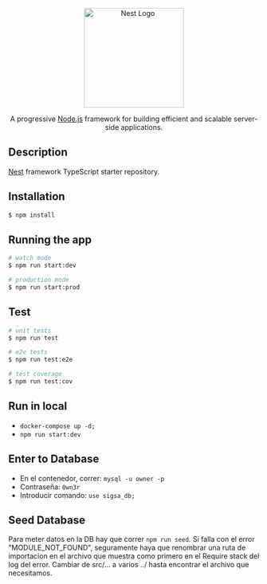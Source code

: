 <p align="center">
  <a href="http://nestjs.com/" target="blank"><img src="https://nestjs.com/img/logo-small.svg" width="200" alt="Nest Logo" /></a>
</p>

[circleci-image]: https://img.shields.io/circleci/build/github/nestjs/nest/master?token=abc123def456
[circleci-url]: https://circleci.com/gh/nestjs/nest

  <p align="center">A progressive <a href="http://nodejs.org" target="_blank">Node.js</a> framework for building efficient and scalable server-side applications.</p>

## Description

[Nest](https://github.com/nestjs/nest) framework TypeScript starter repository.

## Installation

```bash
$ npm install
```

## Running the app

```bash
# watch mode
$ npm run start:dev

# production mode
$ npm run start:prod
```

## Test

```bash
# unit tests
$ npm run test

# e2e tests
$ npm run test:e2e

# test coverage
$ npm run test:cov
```

## Run in local
- `docker-compose up -d;`
- `npm run start:dev`

## Enter to Database 
- En el contenedor, correr: `mysql -u owner -p`
- Contraseña: `0wn3r`
- Introducir comando: `use sigsa_db;`

## Seed Database
Para meter datos en la DB hay que correr  `npm run seed`.
Si falla con el error "MODULE_NOT_FOUND", seguramente haya que renombrar una ruta de importacion en el
archivo que muestra como primero en el Require stack del log del error. Cambiar de src/... a varios ../ hasta encontrar el archivo que necesitamos.

